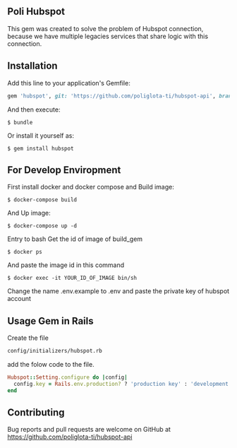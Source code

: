## Poli Hubspot
This gem was created to solve the problem of Hubspot connection, because we have multiple legacies services that share logic with this connection.

## Installation

Add this line to your application's Gemfile:

```ruby
gem 'hubspot', git: 'https://github.com/poliglota-ti/hubspot-api', branch: 'main'
```

And then execute:

    $ bundle

Or install it yourself as:

    $ gem install hubspot

## For Develop Enviropment
First install docker and docker compose and
Build image:
  
    $ docker-compose build

And Up image:
  
    $ docker-compose up -d

Entry to bash
  Get the id of image of build_gem
  
    $ docker ps
  
  And paste the image id in this command
    
    $ docker exec -it YOUR_ID_OF_IMAGE bin/sh
  


  

Change the name .env.example to .env and paste the private key of hubspot account
## Usage Gem in Rails 
Create the file 

```sh
config/initializers/hubspot.rb
```
add the folow code to the file.
```ruby
Hubspot::Setting.configure do |config|
  config.key = Rails.env.production? ? 'production key' : 'development key'
end
```


## Contributing

Bug reports and pull requests are welcome on GitHub at https://github.com/poliglota-ti/hubspot-api
